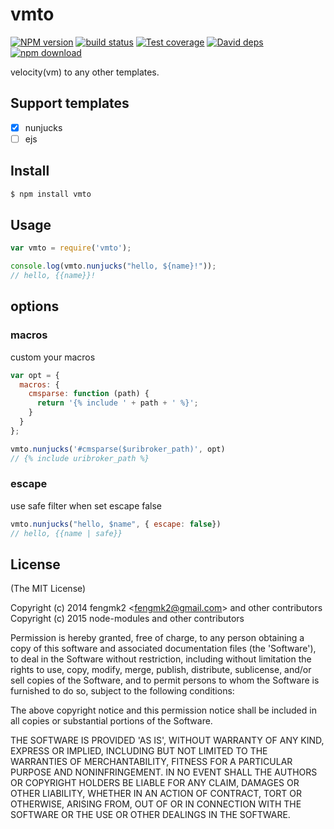 vmto
=======

[![NPM version][npm-image]][npm-url]
[![build status][travis-image]][travis-url]
[![Test coverage][codecov-image]][codecov-url]
[![David deps][david-image]][david-url]
[![npm download][download-image]][download-url]

[npm-image]: https://img.shields.io/npm/v/vmto.svg?style=flat-square
[npm-url]: https://npmjs.org/package/vmto
[travis-image]: https://img.shields.io/travis/node-modules/vmto.svg?style=flat-square
[travis-url]: https://travis-ci.org/node-modules/vmto
[codecov-image]: https://codecov.io/github/node-modules/vmto/coverage.svg?branch=master
[codecov-url]: https://codecov.io/github/node-modules/vmto?branch=master
[david-image]: https://img.shields.io/david/node-modules/vmto.svg?style=flat-square
[david-url]: https://david-dm.org/node-modules/vmto
[download-image]: https://img.shields.io/npm/dm/vmto.svg?style=flat-square
[download-url]: https://npmjs.org/package/vmto

velocity(vm) to any other templates.

## Support templates

* [x] nunjucks
* [ ] ejs

## Install

```bash
$ npm install vmto
```

## Usage

```js
var vmto = require('vmto');

console.log(vmto.nunjucks("hello, ${name}!"));
// hello, {{name}}!
```

## options

### macros

custom your macros

```js
var opt = {
  macros: {
    cmsparse: function (path) {
      return '{% include ' + path + ' %}';
    }
  }
};

vmto.nunjucks('#cmsparse($uribroker_path)', opt)
// {% include uribroker_path %}
```

### escape

use safe filter when set escape false

```js
vmto.nunjucks("hello, $name", { escape: false})
// hello, {{name | safe}}
```

## License

(The MIT License)

Copyright (c) 2014 fengmk2 &lt;fengmk2@gmail.com&gt; and other contributors
Copyright (c) 2015 node-modules and other contributors

Permission is hereby granted, free of charge, to any person obtaining
a copy of this software and associated documentation files (the
'Software'), to deal in the Software without restriction, including
without limitation the rights to use, copy, modify, merge, publish,
distribute, sublicense, and/or sell copies of the Software, and to
permit persons to whom the Software is furnished to do so, subject to
the following conditions:

The above copyright notice and this permission notice shall be
included in all copies or substantial portions of the Software.

THE SOFTWARE IS PROVIDED 'AS IS', WITHOUT WARRANTY OF ANY KIND,
EXPRESS OR IMPLIED, INCLUDING BUT NOT LIMITED TO THE WARRANTIES OF
MERCHANTABILITY, FITNESS FOR A PARTICULAR PURPOSE AND NONINFRINGEMENT.
IN NO EVENT SHALL THE AUTHORS OR COPYRIGHT HOLDERS BE LIABLE FOR ANY
CLAIM, DAMAGES OR OTHER LIABILITY, WHETHER IN AN ACTION OF CONTRACT,
TORT OR OTHERWISE, ARISING FROM, OUT OF OR IN CONNECTION WITH THE
SOFTWARE OR THE USE OR OTHER DEALINGS IN THE SOFTWARE.
